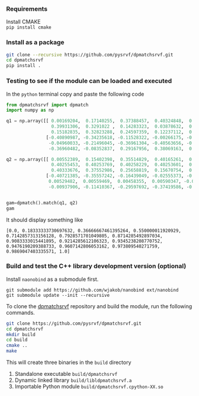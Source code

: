 ### Requirements

Install CMAKE   
`pip install cmake`

### Install as a package

```bash
git clone --recursive https://github.com/pysrvf/dpmatchsrvf.git
cd dpmatchsrvf
pip install . 
```

### Testing to see if the module can be loaded and executed

In the `python` terminal copy and paste the following code  
```python
from dpmatchsrvf import dpmatch
import numpy as np

q1 = np.array([[ 0.00169204,  0.17140255,  0.37388457,  0.40324848,  0.40343557,
                 0.39931306,  0.3291022 ,  0.14283323,  0.03878632,  0.06112178,
                 0.15182835,  0.32823288,  0.24597359,  0.12237112,  0.12082556],
               [-0.40890987, -0.34235618, -0.11528322, -0.00266175, -0.00552813,
                -0.04960033, -0.21496045, -0.36961304, -0.40563656, -0.40312208,
                -0.36960482, -0.08352837,  0.29167956,  0.38069163,  0.38153135]])

q2 = np.array([[ 0.00552389,  0.15402398,  0.35514829,  0.40165261,  0.40273699,
                 0.40255453,  0.40253769,  0.40258229,  0.40253601,  0.40270615,
                 0.40333676,  0.37552986,  0.25658819,  0.15670754,  0.12006318],
               [-0.40721385, -0.35557242, -0.16439049, -0.02555373, -0.00244349,
                0.00529482,  0.00559469,  0.00458355,  0.00590347, -0.00049341,
                -0.00937906, -0.11410367, -0.29597692, -0.37419586, -0.38819515]])


gam=dpmatch().match(q1, q2)
gam
```

It should display something like
```
[0.0, 0.18333333730697632, 0.36666667461395264, 0.550000011920929, 0.7142857313156128, 0.7928571701049805, 0.8714285492897034, 0.9083333015441895, 0.9214285612106323, 0.9345238208770752, 0.9476190209388733, 0.9607142806053162, 0.973809540271759, 0.9869047403335571, 1.0]
```

### Build and test the C++ library development version (optional)
Install `naonobind` as a submodule first.
```
git submodule add https://github.com/wjakob/nanobind ext/nanobind
git submodule update --init --recursive
```
To clone the [dpmatchsrvf](https://github.com/pysrvf/dpmatchsrvf.git) repository and build the module, run the following commands.  
```bash
git clone https://github.com/pysrvf/dpmatchsrvf.git
cd dpmatchsrvf
mkdir build
cd build
cmake ..
make
```  

This will create three binaries in the `build` directory

1. Standalone executable `build/dpmatchsrvf`    
2. Dynamic linked library `build/libldpmatchsrvf.a`  
3. Importable Python module `build/dpmatchsrvf.cpython-XX.so`
